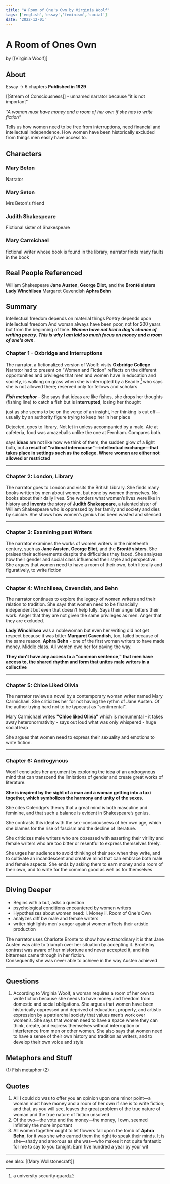 ```yaml
---
title: "A Room of One's Own by Virginia Woolf"
tags: ['english','essay','feminism','social']
date: '2022-12-01'
---
```

# A Room of Ones Own
by [[Virginia Woolf]]

## About
Essay -> 6 chapters
**Published in 1929**

[[Stream of Consciousness]] - unnamed narrator because "it is not important"

*"A woman must have money and a room of her own if she has to write fiction"*

Tells us how women need to be free from interruptions, need financial and intellectual independence. How women have been historically excluded from things men easily have access to. 

## Characters
### Mary Beton
Narrator
### Mary Seton
Mrs Beton's friend
### Judith Shakespeare
Fictional sister of Shakespeare
### Mary Carmichael
fictional writer whose book is found in the library; narrator finds many faults in the book 
## Real People Referenced
William Shakespeare
**Jane Austen**, **George Eliot**, and the **Brontë sisters**
**Lady Winchilsea**
Margaret Cavendish
**Aphra Behn**
## Summary

Intellectual freedom depends on material things
Poetry depends upon intellectual freedom
And woman always have been poor, not for 200 years but from the beginning of time. ***Women have not had a dog's chance of writing poetry. This is why I am laid so much focus on money and a room of one's own***. 
### Chapter 1 - Oxbridge and Interruptions
The narrator, a fictionalized version of Woolf: 
visits **Oxbridge College**  
Narrator had to present on "Women and Fiction"
reflects on the different opportunities and privileges that men and women have in education and society, is walking on grass when she is interrupted by a Beadle [^1] 
who says she is not allowed there; reserved only for fellows and scholars

***Fish metaphor*** - She says that ideas are like fishes, she drops her thoughts (fishing line) to catch a fish but is **interrupted**, losing her thought

just as she seems to be on the verge of an insight, her thinking is cut off—usually by an authority figure trying to keep her in her place

Dejected, goes to library. Not let in unless accompanied by a male. 
Ate at cafeteria, food was amazeballs unlike the one at Fernham. Compares both. 

says **ideas** are not like how we think of them, the sudden glow of a light bulb, but **a result of "rational intercourse"––intellectual exchange––that takes place in settings such as the college. Where women are either not allowed or restricted**

---

### Chapter 2: London, Library
The narrator goes to London and visits the British Library. She finds many books written by men about women, but none by women themselves. 
No books about their daily lives. 
She wonders what women’s lives were like in history and **invents** the story of **Judith Shakespeare**, a talented sister of William Shakespeare who is oppressed by her family and society and dies by suicide. She shows how women’s genius has been wasted and silenced

---

### Chapter 3: Examining past Writers
The narrator examines the works of women writers in the nineteenth century, such as **Jane Austen**, **George Eliot**, and the **Brontë sisters**. She praises their achievements despite the difficulties they faced. She analyzes how their gender and social class influenced their style and perspective. She argues that women need to have a room of their own, both literally and figuratively, to write fiction 

---

### Chapter 4: Winchilsea, Cavendish, and Behn
The narrator continues to explore the legacy of women writers and their relation to tradition. 
She says that women need to be financially independent but even that doesn't help fully. Says their anger bitters their work. Anger that they are not given the same privileges as men. Anger that they are excluded. 

**Lady Winchilsea** was a noblewoman but even her writing did not get respect because it was bitter 
**Margaret Cavendish**, too, failed because of the same reason. 
**Aphra Behn** - one of the first woman writers to have made money. Middle class. All women owe her for paving the way. 

**They don't have any access to a "common sentence," that men have access to, the shared rhythm and form that unites male writers in a collective**

---

### Chapter 5: Chloe Liked Olivia
The narrator reviews a novel by a contemporary woman writer named Mary Carmichael. She criticizes her for not having the rythm of Jane Austen.  Of the author trying hard not to be typecast as "sentimental". 

Mary Carmichael writes **"Chloe liked Olivia"** which is monumental - it takes away heteronormativity - says out loud what was only whispered -  huge social leap 

She argues that women need to express their sexuality and emotions to write fiction.

---
### Chapter 6: Androgynous
Woolf concludes her argument by exploring the idea of an androgynous mind that can transcend the limitations of gender and create great works of literature. 

**She is inspired by the sight of a man and a woman getting into a taxi together, which symbolizes the harmony and unity of the sexes.** 

She cites Coleridge’s theory that a great mind is both masculine and feminine, and that such a balance is evident in Shakespeare’s genius. 

She contrasts this ideal with the sex-consciousness of her own age, which she blames for the rise of fascism and the decline of literature. 

She criticizes male writers who are obsessed with asserting their virility and female writers who are too bitter or resentful to express themselves freely. 

She urges her audience to avoid thinking of their sex when they write, and to cultivate an incandescent and creative mind that can embrace both male and female aspects. She ends by asking them to earn money and a room of their own, and to write for the common good as well as for themselves

---

## Diving Deeper
- Begins with a but, asks a question
- psychological conditions encountered by women writers
- Hypothesizes about women need:
  i. Money
  ii. Room of One's Own
- analyzes diff bw male and female writers
- writer highlights men's anger against women affects their artistic production 

The narrator uses Charlotte Bronte to show how extraordinary it is  that Jane Austen was able to triumph over her situation by  accepting it. Bronte by contrast was aware of her misfortune and  never accepted it, and this bitterness came through in her fiction.  
Consequently she was never able to achieve in the way Austen  achieved

--- 

## Questions

1) According to Virginia Woolf, a woman requires a room of her own to write fiction because she needs to have money and freedom from domestic and social obligations. She argues that women have been historically oppressed and deprived of education, property, and artistic expression by a patriarchal society that values men’s work over women’s. She says that women need to have a space where they can think, create, and express themselves without interruption or interference from men or other women. She also says that women need to have a sense of their own history and tradition as writers, and to develop their own voice and style 

## Metaphors and Stuff
(1) Fish metaphor 
(2) 

## Quotes
1. All I could do was to offer you an opinion upon one minor
   point—a woman must have money and a room of her own if she
   is to write fiction; and that, as you will see, leaves the great
   problem of the true nature of woman and the true nature of
   fiction unsolved
2. Of the two—the vote and the money—the money, I own, seemed infinitely the more important 
3. All women together ought to let flowers fall upon the tomb 
   of **Aphra Behn**,  for it was she who earned them the
   right to speak their minds. It is she—shady and amorous as she
   was—who makes it not quite fantastic for me to say to you tonight: Earn five hundred a year by your wit

---
see also: [[Mary Wollstonecraft]]

[^1]: a university security guard